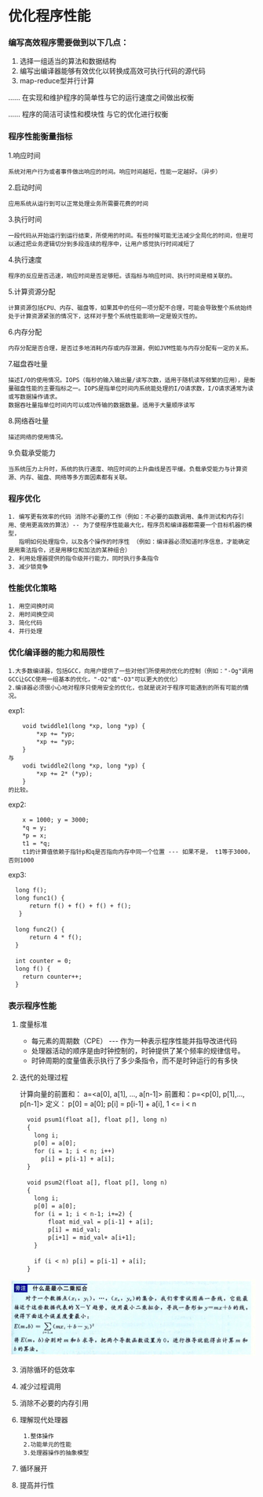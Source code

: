 # 优化程序性能

### 编写高效程序需要做到以下几点：
		
1. 选择一组适当的算法和数据结构
2. 编写出编译器能够有效优化以转换成高效可执行代码的源代码
3. map-reduce型并行计算
	
...... 在实现和维护程序的简单性与它的运行速度之间做出权衡
	
...... 程序的简洁可读性和模块性 与它的优化进行权衡
	
### 程序性能衡量指标
	
1.响应时间
	  
	系统对用户行为或者事件做出响应的时间。响应时间越短，性能一定越好。（异步）

2.启动时间
	 
	应用系统从运行到可以正常处理业务所需要花费的时间

3.执行时间
	
	一段代码从开始运行到运行结束，所使用的时间。有些时候可能无法减少全局化的时间，但是可以通过把业务逻辑切分到多段连续的程序中，让用户感觉执行时间减短了

4.执行速度
	
	程序的反应是否迅速，响应时间是否足够短。该指标与响应时间、执行时间是相关联的。

5.计算资源分配
	
	计算资源包括CPU、内存、磁盘等，如果其中的任何一项分配不合理，可能会导致整个系统始终处于计算资源紧张的情况下，这样对于整个系统性能影响一定是毁灭性的。

6.内存分配	
	
	内存分配是否合理，是否过多地消耗内存或内存泄漏，例如JVM性能与内存分配有一定的关系。

7.磁盘吞吐量
	
	描述I/O的使用情况。IOPS（每秒的输入输出量/读写次数，适用于随机读写频繁的应用），是衡量磁盘性能的主要指标之一。IOPS是指单位时间内系统能处理的I/O请求数，I/O请求通常为读或写数据操作请求。
	数据吞吐量指单位时间内可以成功传输的数据数量。适用于大量顺序读写

8.网络吞吐量
	  
	描述网络的使用情况。
	  
9.负载承受能力
	
	当系统压力上升时，系统的执行速度、响应时间的上升曲线是否平缓。负载承受能力与计算资源、内存、磁盘、网络等多方面因素都有关联。
	
### 程序优化

	1. 编写更有效率的代码 消除不必要的工作（例如：不必要的函数调用、条件测试和内存引用、使用更高效的算法）-- 为了使程序性能最大化，程序员和编译器都需要一个目标机器的模型，
	   指明如何处理指令，以及各个操作的时序性 （例如：编译器必须知道时序信息，才能确定是用乘法指令，还是用移位和加法的某种组合）
	2. 利用处理器提供的指令级并行能力，同时执行多条指令
	3. 减少锁竞争
	
### 性能优化策略
	
	1. 用空间换时间
	2. 用时间换空间
	3. 简化代码
	4. 并行处理
	
### 优化编译器的能力和局限性

	1.大多数编译器，包括GCC，向用户提供了一些对他们所使用的优化的控制（例如："-Og"调用GCC让GCC使用一组基本的优化，"-O2"或"-O3"可以更大的优化）
	2.编译器必须很小心地对程序只使用安全的优化，也就是说对于程序可能遇到的所有可能的情况。

exp1: 
```
	void twiddle1(long *xp, long *yp) {
		*xp += *yp;
		*xp += *yp;
	}
与
	vodi twiddle2(long *xp, long *yp) {
		*xp += 2* (*yp);
	}
的比较。
```
exp2: 	
```	
	x = 1000; y = 3000;
	*q = y;
	*p = x;
	t1 = *q;
	t1的计算值依赖于指针p和q是否指向内存中同一个位置 --- 如果不是， t1等于3000，否则1000
```
exp3: 
```
  long f();
  long func1() {
      return f() + f() + f() + f();
   }
  
  long func2() {
      return 4 * f();
  }

  int counter = 0;
  long f() {
  	return counter++;
  }
```

### 表示程序性能
	 
1. 度量标准
	 
	 * 每元素的周期数（CPE） --- 作为一种表示程序性能并指导改进代码
	 * 处理器活动的顺序是由时钟控制的，时钟提供了某个频率的规律信号。
	 * 时钟周期的度量值表示执行了多少条指令，而不是时钟运行的有多快
	
2. 迭代的处理过程	
	
	计算向量的前置和：
		a=<a[0], a[1], ..., a[n-1]> 前置和：p=<p[0], p[1],..., p[n-1]>
	定义：
		p[0] = a[0];
		p[i] = p[i-1] + a[i], 1 <= i < n 
	
	```
      void psum1(float a[], float p[], long n) 
      {
      	long i;
      	p[0] = a[0];
      	for (i = 1; i < n; i++)
      	  p[i] = p[i-1] + a[i];
      }
      	
      void psum2(float a[], float p[], long n) 
      {
      	long i;
      	p[0] = a[0];
      	for (i = 1; i < n-1; i+=2) {
      		float mid_val = p[i-1] + a[i];
      		p[i] = mid_val;
      		p[i+1] = mid_val+ a[i+1];
      	}
      		
      	if (i < n) p[i] = p[i-1] + a[i];
      }
	```		
 
![最小二乘拟合](./bc.png)

3. 消除循环的低效率
4. 减少过程调用
5. 消除不必要的内存引用
6. 理解现代处理器

		1.整体操作
		2.功能单元的性能
		3.处理器操作的抽象模型
		
7. 循环展开
8. 提高并行性
